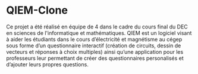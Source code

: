 # QIEM-Clone
Ce projet a été réalisé en équipe de 4 dans le cadre du cours final du DEC en sciences de l'informatique et mathématiques. QIEM est un logiciel visant à aider les étudiants dans le cours d’électricité et magnétisme au cégep sous forme d’un questionnaire interactif (création de circuits, dessin de
vecteurs et réponses à choix multiples) ainsi qu’une application pour les professeurs leur permettant de créer des questionnaires personalisés et d’ajouter leurs propres questions.
